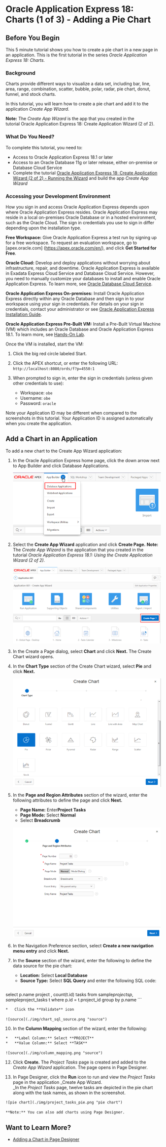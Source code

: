 # Oracle Application Express 18: Charts (1 of 3) - Adding a Pie Chart
## Before You Begin

This 5 minute tutorial shows you how to create a pie chart in a new page in an application. This is the first tutorial in the series _Oracle Application Express 18: Charts._

### Background

Charts provide different ways to visualize a data set, including bar, line, area, range, combination, scatter, bubble, polar, radar, pie chart, donut, funnel, and stock charts.

In this tutorial, you will learn how to create a pie chart and add it to the application _Create App Wizard._

**Note:** The _Create App Wizard_ is the app that you created in the tutorial Oracle Application Express 18: Create Application Wizard (2 of 2). 

### What Do You Need?

To complete this tutorial, you need to:

*   Access to Oracle Application Express 18.1 or later
*   Access to an Oracle Database 11g or later release, either on-premise or Database Cloud Service
*   Complete the tutorial [Oracle Application Express 18: Create Application Wizard (2 of 2) - Running the Wizard](http://apexapps.oracle.com/pls/apex/f?p=44785:112:0::::P112_CONTENT_ID:24557) and build the app _Create App Wizard_

### Accessing your Development Environment

How you sign in and access Oracle Application Express depends upon where Oracle Application Express resides. Oracle Application Express may reside in a local on-premises Oracle Database or in a hosted environment, such as the Oracle Cloud. The sign in credentials you use to sign in differ depending upon the installation type.

**Free Workspace:** Give Oracle Application Express a test run by signing up for a free workspace. To request an evaluation workspace, go to [apex.oracle.com] (https://apex.oracle.com/en/), and click **Get Started for Free**.

**Oracle Cloud:** Develop and deploy applications without worrying about infrastructure, repair, and downtime. Oracle Application Express is available in Exadata Express Cloud Service and Database Cloud Service. However, you need to manually customize your databases to install and enable Oracle Application Express. To learn more, see [Oracle Database Cloud Service](https://cloud.oracle.com/database).

**Oracle Application Express On-premises:** Install Oracle Application Express directly within any Oracle Database and then sign in to your workspace using your sign in credentials. For details on your sign in credentials, contact your administrator or see [Oracle Application Express Installation Guide](http://www.oracle.com/pls/topic/lookup?ctx=E89503-01&id=HTMIG363).

**Oracle Application Express Pre-Built VM:** Install a Pre-Built Virtual Machine (VM) which includes an Oracle Database and Oracle Application Express 18.1\. To learn more, see [Hands-On Lab](http://www.oracle.com/technetwork/developer-tools/apex/learnmore/apex-hols-2578401.html). 

Once the VM is installed, start the VM:

1.  Click the big red circle labeled Start.

2.  Click the APEX shortcut, or enter the following URL: `http://localhost:8080/ords/f?p=4550:1`

3.  When prompted to sign in, enter the sign in credentials (unless given other credentials to use):

    *    Workspace: `obe`
    *    Username: `obe`
    *    Password: `oracle`

Note your Application ID may be different when compared to the screenshots in this tutorial. Your Application ID is assigned automatically when you create the application.


## Add a Chart in an Application

To add a new chart to the Create App Wizard application:

1.  In the Oracle Application Express home page, click the down arrow next to App Builder and click Database Applications.  

    ![db app](./img/db_app_option.png "db app")

2.  Select the **Create App Wizard** application and click **Create Page.** 
    **Note:** The _Create App Wizard_ is the application that you created in the tutorial _Oracle Application Express 18.1: Using the Create Application Wizard (2 of 2)._   

    ![Create Page option](./img/create_page.png "Create Page option")

3.  In the Create a Page dialog, select **Chart** and click **Next.** The Create Chart wizard opens.
4.  In the **Chart Type** section of the Create Chart wizard, select **Pie** and click **Next.**

    ![chart type](./img/chart_type.png "chart type")

5.  In the **Page and Region Attributes** section of the wizard, enter the following attributes to define the page and click **Next.**

    *   **Page Name:** Enter**Project Tasks**
    *   **Page Mode:** Select **Normal**
    *   Select **Breadcrumb**

    ![page name](./img/create_page_name.png "page name")

7.  In the Navigation Preference section, select **Create a new navigation menu entry** and click **Next.**

8.  In the **Source** section of the wizard, enter the following to define the data source for the pie chart:

    *   **Location:** Select **Local Database**
    *   **Source Type:** Select **SQL Query** and enter the following SQL code:

    ```
select p.name project , count(t.id) tasks from sample$projects p, 
sample$project_tasks t where p.id = t.project_id group by p.name
    ```

    *   Click the **Validate** icon

    ![source](./img/chart_sql_source.png "source")

10.  In the **Column Mapping** section of the wizard, enter the following:

    *   **Label Column:** Select **PROJECT**
    *   **Value Column:** Select **TASK**

    ![source](./img/column_mapping.png "source")

12.  Click **Create.** The _Project Tasks_ page is created and added to the _Create App Wizard_ application. The page opens in Page Designer. 

13.  In Page Designer, click the **Run** icon to run and view the _Project Tasks_ page in the application _Create App Wizard.  
    _In the _Project Tasks_ page, twelve tasks are depicted in the pie chart along with the task names, as shown in the screenshot.

    ![pie chart](./img/project_tasks_pie.png "pie chart")

    **Note:** You can also add charts using Page Designer.


## Want to Learn More?

*   [Adding a Chart in Page Designer](http://www.oracle.com/pls/topic/lookup?ctx=E89503-01&id=HTMDB-GUID-0CC50B5B-1353-4C3E-B54E-092C18F4E22C)